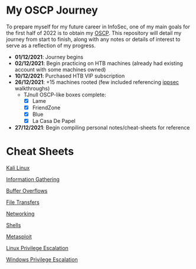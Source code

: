 # My OSCP Journey

To prepare myself for my future career in InfoSec, one of my main goals for the first half of 2022 is to obtain my [OSCP](https://www.offensive-security.com/information-security-certifications/oscp-offensive-security-certified-professional/). This repository will detail my journey from start to finish, along with any notes or details of interest to serve as a reflection of my progress.

* **01/12/2021**: Journey begins
* **02/12/2021**: Begin practicing on HTB machines (already had existing account with some machines owned)
* **10/12/2021**: Purchased HTB VIP subscription
* **26/12/2021**: +15 machines rooted (few included referencing [ippsec](https://www.youtube.com/channel/UCa6eh7gCkpPo5XXUDfygQQA) walkthroughs)
  - TJnull OSCP-like boxes complete:
    + [x] Lame
    + [x] FriendZone
    + [x] Blue
    + [x] La Casa De Papel 
* **27/12/2021**: Begin compiling personal notes/cheat-sheets for reference

# Cheat Sheets

[Kali Linux](https://oscp.kash.ro/cheat-sheets/Kali_Linux)

[Information Gathering](https://oscp.kash.ro/cheat-sheets/Information_Gathering)

[Buffer Overflows](https://oscp.kash.ro/cheat-sheets/Buffer_Overflows)

[File Transfers](https://oscp.kash.ro/cheat-sheets/File_Transfers)

[Networking](https://oscp.kash.ro/cheat-sheets/Networking)

[Shells](https://oscp.kash.ro/cheat-sheets/Shells)

[Metasploit](https://oscp.kash.ro/cheat-sheets/Metasploit)

[Linux Privilege Escalation](https://oscp.kash.ro/cheat-sheets/Linux_PrivEsc)

[Windows Privilege Escalation](https://oscp.kash.ro/cheat-sheets/Windows_PrivEsc)

